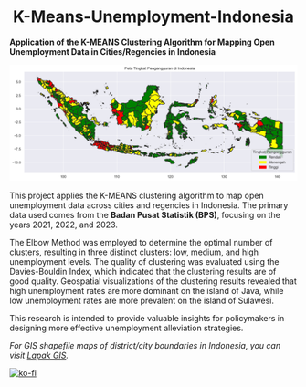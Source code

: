 <h1 align="center">K-Means-Unemployment-Indonesia</h1>
<p><strong>Application of the K-MEANS Clustering Algorithm for Mapping Open Unemployment Data in Cities/Regencies in Indonesia</strong></p>
<img src="https://github.com/Laoode/KMeans-Unemployment-Indonesia/blob/main/Images/output.png" alt="logo">
    
<p>This project applies the K-MEANS clustering algorithm to map open unemployment data across cities and regencies in Indonesia. The primary data used comes from the <strong>Badan Pusat Statistik (BPS)</strong>, focusing on the years 2021, 2022, and 2023.</p>
    
<p>The Elbow Method was employed to determine the optimal number of clusters, resulting in three distinct clusters: low, medium, and high unemployment levels. The quality of clustering was evaluated using the Davies-Bouldin Index, which indicated that the clustering results are of good quality. Geospatial visualizations of the clustering results revealed that high unemployment rates are more dominant on the island of Java, while low unemployment rates are more prevalent on the island of Sulawesi.</p>
    
<p>This research is intended to provide valuable insights for policymakers in designing more effective unemployment alleviation strategies.</p>
    
<p><em>For GIS shapefile maps of district/city boundaries in Indonesia, you can visit <a href="https://www.lapakgis.com/2022/01/shp-batas-kabupaten-kota-indonesia.html">Lapak GIS</a>.</em></p>

[![ko-fi](https://ko-fi.com/img/githubbutton_sm.svg)](https://ko-fi.com/H2H714OX25)
